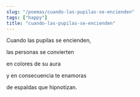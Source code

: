 ```yaml
---
slug: "/poemas/cuando-las-pupilas-se-encienden"
tags: ["happy"]
title: "cuando-las-pupilas-se-encienden"
---
```

Cuando las pupilas se encienden,

las personas se convierten

en colores de su aura

y en consecuencia te enamoras

de espaldas que hipnotizan.